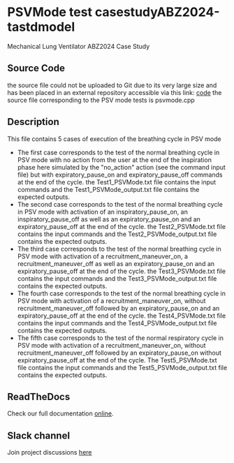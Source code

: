 # PSVMode test casestudyABZ2024-tastdmodel
Mechanical Lung Ventilator ABZ2024 Case Study

## Source Code
the source file could not be uploaded to Git due to its very large size and has been placed in an external repository accessible via this link: [code](https://usherbrooke-my.sharepoint.com/:f:/r/personal/ndoa2501_usherbrooke_ca/Documents/Mechanical%20Ventilator?csf=1&web=1&e=TuqerS)
the source file corresponding to the PSV mode tests is psvmode.cpp

## Description

This file contains 5 cases of execution of the breathing cycle in PSV mode
- The first case corresponds to the test of the normal breathing cycle in PSV mode with no action from the user at the end of the inspiration phase here simulated by the "no_action" action (see the command input file) but with expiratory_pause_on and expiratory_pause_off commands at the end of the cycle. the Test1_PSVMode.txt file contains the input commands and the Test1_PSVMode_output.txt file contains the expected outputs.
- The second case corresponds to the test of the normal breathing cycle in PSV mode with activation of an inspiratory_pause_on, an inspiratory_pause_off as well as an expiratory_pause_on and an expiratory_pause_off at the end of the cycle. the Test2_PSVMode.txt file contains the input commands and the Test2_PSVMode_output.txt file contains the expected outputs.
- The third case corresponds to the test of the normal breathing cycle in PSV mode with activation of a recruitment_maneuver_on, a recruitment_maneuver_off as well as an expiratory_pause_on and an expiratory_pause_off at the end of the cycle. the Test3_PSVMode.txt file contains the input commands and the Test3_PSVMode_output.txt file contains the expected outputs.
- The fourth case corresponds to the test of the normal breathing cycle in PSV mode with activation of a recruitment_maneuver_on, without recruitment_maneuver_off followed by an expiratory_pause_on and an expiratory_pause_off at the end of the cycle. the Test4_PSVMode.txt file contains the input commands and the Test4_PSVMode_output.txt file contains the expected outputs.
- The fifth case corresponds to the test of the normal respiratory cycle in PSV mode with activation of a recruitment_maneuver_on, without recruitment_maneuver_off followed by an expiratory_pause_on without expiratory_pause_off at the end of the cycle. The Test5_PSVMode.txt file contains the input commands and the Test5_PSVMode_output.txt file contains the expected outputs.




## ReadTheDocs

Check our full documentation [online](https://castd.readthedocs.io/).

## Slack channel

Join project discussions [here](https://astd-cse.slack.com/)

